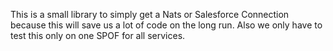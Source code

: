 This is a small library to simply get a Nats or Salesforce Connection because this will save us a lot of code on the long run. 
Also we only have to test this only on one SPOF for all services.
